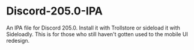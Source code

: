 # Discord-205.0-IPA
An IPA file for Discord 205.0. Install it with Trollstore or sideload it with Sideloadly. This is for those who still haven't gotten used to the mobile UI redesign.

